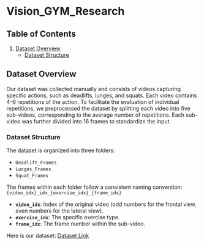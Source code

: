 # Vision_GYM_Research

## Table of Contents
1. [Dataset Overview](#dataset-overview)
   - [Dataset Structure](#dataset-structure)

## Dataset Overview
Our dataset was collected manually and consists of videos capturing specific actions, such as deadlifts, lunges, and squats. Each video contains 4–6 repetitions of the action. To facilitate the evaluation of individual repetitions, we preprocessed the dataset by splitting each video into five sub-videos, corresponding to the average number of repetitions. Each sub-video was further divided into 16 frames to standardize the input.

### Dataset Structure
The dataset is organized into three folders:
- `Deadlift_Frames`
- `Lunges_Frames`
- `Squat_Frames`

The frames within each folder follow a consistent naming convention:  
`{video_idx}_idx_{exercise_idx}_{frame_idx}`  
- **`video_idx`**: Index of the original video (odd numbers for the frontal view, even numbers for the lateral view).  
- **`exercise_idx`**: The specific exercise type.  
- **`frame_idx`**: The frame number within the sub-video.

Here is our dataset: [Dataset Link](https://drive.google.com/drive/u/2/folders/1xeKXsh54_ezwuvA4XI9X39tOUlEf9GwM)

